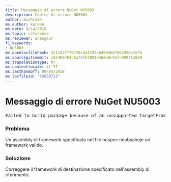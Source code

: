 ```yaml
---
title: Messaggio di errore NuGet NU5003
description: Codice di errore NU5003
author: mishra14
ms.author: karann
ms.date: 8/14/2018
ms.topic: reference
ms.reviewer: anangaur
f1_keywords:
- NU5003
ms.openlocfilehash: 3111d27f79726c443193cb499dbbf90c0584fe7b
ms.sourcegitcommit: 1d1406764c6af5fb7801d462e0c4afc9092fa569
ms.translationtype: MT
ms.contentlocale: it-IT
ms.lasthandoff: 09/04/2018
ms.locfileid: "43550713"
---
```

# <a name="nuget-error-nu5003"></a>Messaggio di errore NuGet NU5003
<pre>Failed to build package because of an unsupported targetFramework value on 'System.Net'.</pre>

### <a name="issue"></a>Problema

Un assembly di framework specificato nel file nuspec neobsahuje un framework valido.


### <a name="solution"></a>Soluzione

Correggere il framework di destinazione specificato nell'assembly di riferimento.

